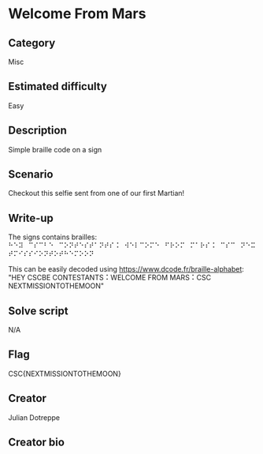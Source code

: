 # Welcome From Mars

## Category
Misc

## Estimated difficulty
Easy

## Description
Simple braille code on a sign

## Scenario
Checkout this selfie sent from one of our first Martian!

## Write-up
The signs contains brailles:
⠓⠑⠽⠀⠉⠎⠉⠃⠑⠀⠉⠕⠝⠞⠑⠎⠞⠁⠝⠞⠎⠨⠀⠺⠑⠇⠉⠕⠍⠑⠀⠋⠗⠕⠍⠀⠍⠁⠗⠎⠨⠀⠉⠎⠉⠀⠝⠑⠭⠞⠍⠊⠎⠎⠊⠕⠝⠞⠕⠞⠓⠑⠍⠕⠕⠝

This can be easily decoded using https://www.dcode.fr/braille-alphabet:
"HEY CSCBE CONTESTANTS⠨ WELCOME FROM MARS⠨ CSC NEXTMISSIONTOTHEMOON"

## Solve script
N/A

## Flag
CSC{NEXTMISSIONTOTHEMOON}

## Creator
Julian Dotreppe

## Creator bio
